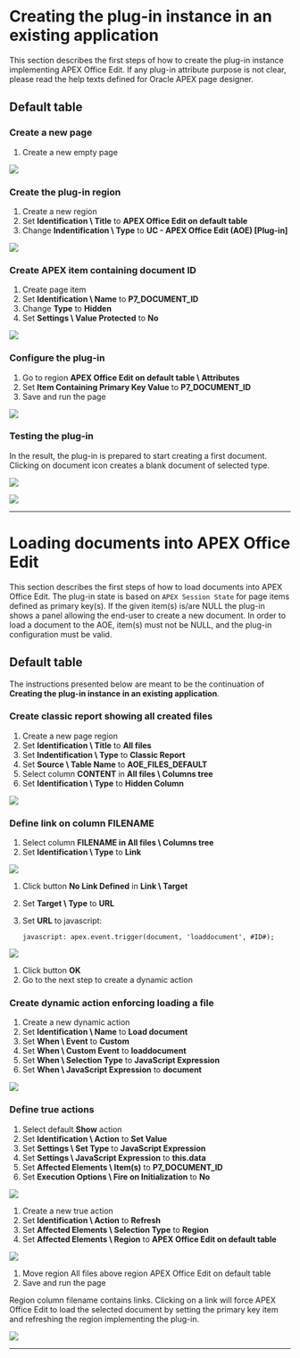 # Creating the plug-in instance in an existing application

This section describes the first steps of how to create the plug-in instance implementing APEX Office Edit. If any plug-in attribute purpose is not clear, please read the help texts defined for Oracle APEX page designer.

## Default table

### Create a new page

1. Create a new empty page

![](https://github.com/United-Codes/apexofficeedit-public/blob/main/images/docs/get_start_app_create_instance_1.png?raw=true)



### Create the plug-in region

1. Create a new region
2. Set **Identification \ Title** to **APEX Office Edit on default table**
3. Change **Indentification \ Type** to **UC - APEX Office Edit (AOE) [Plug-in]**

![](https://github.com/United-Codes/apexofficeedit-public/blob/main/images/docs/get_start_app_create_instance_2.png?raw=true)



### Create APEX item containing document ID

1. Create page item 
2. Set **Identification \ Name** to **P7_DOCUMENT_ID**
3. Change **Type** to **Hidden**
4. Set **Settings \ Value Protected** to **No**

![](https://github.com/United-Codes/apexofficeedit-public/blob/main/images/docs/get_start_app_create_instance_3.png?raw=true)

### Configure the plug-in 

1. Go to region **APEX Office Edit on default table \ Attributes**
2. Set **Item Containing Primary Key Value** to **P7_DOCUMENT_ID**
3. Save and run the page

![](https://github.com/United-Codes/apexofficeedit-public/blob/main/images/docs/get_start_app_create_instance_4.png?raw=true)



### Testing the plug-in

In the result, the plug-in is prepared to start creating a first document. Clicking on document icon creates a blank document of selected type. 

![](https://github.com/United-Codes/apexofficeedit-public/blob/main/images/docs/get_start_app_create_instance_5.png?raw=true)

![](https://github.com/United-Codes/apexofficeedit-public/blob/main/images/docs/get_start_app_create_instance_6.png?raw=true)

***

# Loading documents into APEX Office Edit

This section describes the first steps of how to load documents into APEX Office Edit. The plug-in state is based on `APEX Session State` for page items defined as primary key(s). If the given item(s) is/are NULL the plug-in shows a panel allowing the end-user to create a new document. In order to load a document to the AOE, item(s) must not be NULL, and the plug-in configuration must be valid.

## Default table

The instructions presented below are meant to be the continuation of **Creating the plug-in instance in an existing application**.

### Create classic report showing all created files

1. Create a new page region
2. Set **Identification \ Title** to **All files**
3. Set **Indentification \ Type** to **Classic Report**
4. Set **Source \ Table Name** to **AOE_FILES_DEFAULT**
5. Select column **CONTENT** in **All files \ Columns tree**
6. Set **Identification \ Type** to **Hidden Column**

![](https://github.com/United-Codes/apexofficeedit-public/blob/main/images/docs/get_start_app_load_doc_1.png?raw=true)

### Define link on column FILENAME

1. Select column **FILENAME in All files \ Columns tree**
2. Set **Identification \ Type** to **Link**

![](https://github.com/United-Codes/apexofficeedit-public/blob/main/images/docs/get_start_app_load_doc_2.png?raw=true)

1. Click button **No Link Defined** in **Link \ Target**

2. Set **Target \ Type** to **URL**

3. Set **URL** to javascript: 

   `javascript: apex.event.trigger(document, 'loaddocument', #ID#);`

![](https://github.com/United-Codes/apexofficeedit-public/blob/main/images/docs/get_start_app_load_doc_3.png?raw=true)

1. Click button **OK**
2. Go to the next step to create a dynamic action

### Create dynamic action enforcing loading a file

1. Create a new dynamic action
2. Set **Identification \ Name** to **Load document**
3. Set **When \ Event** to **Custom**
4. Set **When \ Custom Event** to **loaddocument**
5. Set **When \ Selection Type** to **JavaScript Expression**
6. Set **When \ JavaScript Expression** to **document**

![](https://github.com/United-Codes/apexofficeedit-public/blob/main/images/docs/get_start_app_load_doc_4.png?raw=true)

### Define true actions

1. Select default **Show** action
2. Set **Identification \ Action** to **Set Value**
3. Set **Settings \ Set Type** to **JavaScript Expression**
4. Set **Settings \ JavaScript Expression** to **this.data**
5. Set **Affected Elements \ Item(s)** to **P7_DOCUMENT_ID**
6. Set **Execution Options \ Fire on Initialization** to **No**

![](https://github.com/United-Codes/apexofficeedit-public/blob/main/images/docs/get_start_app_load_doc_5.png?raw=true)

1. Create a new true action
2. Set **Identification \ Action** to **Refresh**
3. Set **Affected Elements \ Selection Type** to **Region**
4. Set **Affected Elements \ Region** to **APEX Office Edit on default table**

![](https://github.com/United-Codes/apexofficeedit-public/blob/main/images/docs/get_start_app_load_doc_6.png?raw=true)

1. Move region All files above region APEX Office Edit on default table
2. Save and run the page

Region column filename contains links. Clicking on a link will force APEX Office Edit to load the selected document by setting the primary key item and refreshing the region implementing the plug-in.

![](https://github.com/United-Codes/apexofficeedit-public/blob/main/images/docs/get_start_app_load_doc_7.png?raw=true)

***